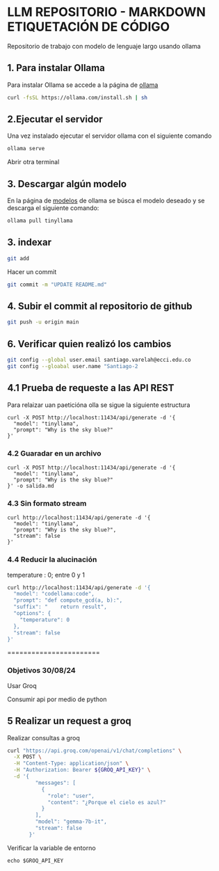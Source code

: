 # LLM REPOSITORIO - MARKDOWN ETIQUETACIÓN DE CÓDIGO
Repositorio de trabajo con modelo de lenguaje largo usando ollama

## 1. Para instalar Ollama 

Para instalar Ollama se accede a la página de [ollama](https://ollama.com/download/linux) 

````bash
curl -fsSL https://ollama.com/install.sh | sh
````

## 2.Ejecutar el servidor

Una vez instalado ejecutar el servidor ollama con el siguiente comando
````bash
ollama serve
````
Abrir otra terminal

## 3. Descargar algún modelo

En la página de [modelos](https://ollama.com/library) de ollama se búsca el modelo deseado y se descarga el siguiente comando:

````bash
ollama pull tinyllama
````
## 3. indexar
````bash
git add
````

Hacer un commit
````bash
git commit -m "UPDATE README.md"
````
 ## 4. Subir el commit al repositorio de github
 ````bash
git push -u origin main
````
## 6. Verificar quien realizó los cambios
 ````bash
git config --global user.email santiago.varelah@ecci.edu.co
git config --gloabal user.name "Santiago-2
````

## 4.1 Prueba de requeste a las API REST

Para relaizar uan paeticióna olla se sigue la siguiente estructura

````
curl -X POST http://localhost:11434/api/generate -d '{
  "model": "tinyllama",
  "prompt": "Why is the sky blue?"
}'
````

### 4.2 Guaradar en un archivo

````
curl -X POST http://localhost:11434/api/generate -d '{
  "model": "tinyllama",
  "prompt": "Why is the sky blue?"
}' -o salida.md
````

### 4.3 Sin formato stream
````
curl http://localhost:11434/api/generate -d '{
  "model": "tinyllama",
  "prompt": "Why is the sky blue?",
  "stream": false
}'
````

### 4.4 Reducir la alucinación 
temperature : 0; entre 0 y 1

````bash
curl http://localhost:11434/api/generate -d '{
  "model": "codellama:code",
  "prompt": "def compute_gcd(a, b):",
  "suffix": "    return result",
  "options": {
    "temperature": 0
  },
  "stream": false
}'
````


=======================
### Objetivos 30/08/24
Usar Groq

Consumir api por medio de python

## 5 Realizar un request a groq

Realizar consultas a groq

````bash
curl "https://api.groq.com/openai/v1/chat/completions" \
  -X POST \
  -H "Content-Type: application/json" \
  -H "Authorization: Bearer ${GROQ_API_KEY}" \
  -d '{
         "messages": [
           {
             "role": "user",
             "content": "¿Porque el cielo es azul?"
           }
         ],
         "model": "gemma-7b-it",
         "stream": false
       }'
````

Verificar la variable de entorno 

````
echo $GROQ_API_KEY
````